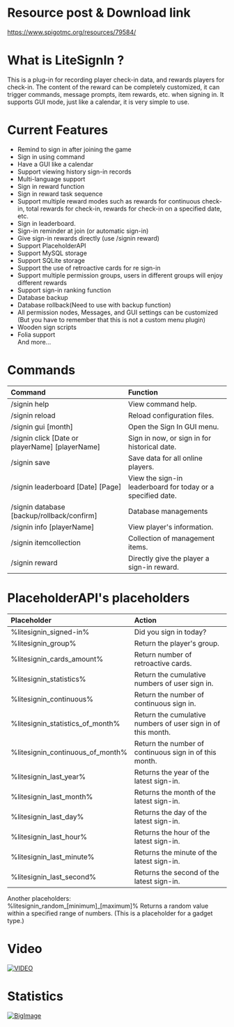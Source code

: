# Resource post & Download link
https://www.spigotmc.org/resources/79584/

# What is LiteSignIn ?
This is a plug-in for recording player check-in data, and rewards players for check-in. The content of the reward can be completely customized, it can trigger commands, message prompts, item rewards, etc. when signing in. It supports GUI mode, just like a calendar, it is very simple to use.

# Current Features
- Remind to sign in after joining the game  
- Sign in using command  
- Have a GUI like a calendar  
- Support viewing history sign-in records  
- Multi-language support  
- Sign in reward function  
- Sign in reward task sequence  
- Support multiple reward modes such as rewards for continuous check-in, total rewards for check-in, rewards for check-in on a specified date, etc.  
- Sign in leaderboard.  
- Sign-in reminder at join (or automatic sign-in)  
- Give sign-in rewards directly (use /signin reward)  
- Support PlaceholderAPI  
- Support MySQL storage  
- Support SQLite storage  
- Support the use of retroactive cards for re sign-in  
- Support multiple permission groups, users in different groups will enjoy different rewards  
- Support sign-in ranking function  
- Database backup  
- Database rollback(Need to use with backup function)  
- All permission nodes, Messages, and GUI settings can be customized (But you have to remember that this is not a custom menu plugin)  
- Wooden sign scripts  
- Folia support  
And more...  

# Commands
| Command | Function |
|:- |:- |
|/signin help | View command help.
|/signin reload | Reload configuration files.
|/signin gui [month] | Open the Sign In GUI menu.
|/signin click [Date or playerName] [playerName] | Sign in now, or sign in for historical date.
|/signin save | Save data for all online players.
|/signin leaderboard [Date] [Page] | View the sign-in leaderboard for today or a specified date.
|/signin database [backup/rollback/confirm] | Database managements
|/signin info [playerName] | View player's information.
|/signin itemcollection | Collection of management items.
|/signin reward | Directly give the player a sign-in reward.

# PlaceholderAPI's placeholders
| Placeholder | Action |
|:- |:- |
|%litesignin_signed-in% | Did you sign in today?
|%litesignin_group% | Return the player's group.
|%litesignin_cards_amount% | Return number of retroactive cards.
|%litesignin_statistics% | Return the cumulative numbers of user sign in.
|%litesignin_continuous% | Return the number of continuous sign in.
|%litesignin_statistics_of_month% | Return the cumulative numbers of user sign in of this month.
|%litesignin_continuous_of_month% | Return the number of continuous sign in of this month.
|%litesignin_last_year% | Returns the year of the latest sign-in.
|%litesignin_last_month% | Returns the month of the latest sign-in.
|%litesignin_last_day% | Returns the day of the latest sign-in.
|%litesignin_last_hour% | Returns the hour of the latest sign-in.
|%litesignin_last_minute% | Returns the minute of the latest sign-in.
|%litesignin_last_second% | Returns the second of the latest sign-in.

Another placeholders:  
%litesignin_random_[minimum]_[maximum]% Returns a random value within a specified range of numbers. (This is a placeholder for a gadget type.)

# Video
[![VIDEO](https://img.youtube.com/vi/46L9jBwhQ0Q/0.jpg)](https://www.youtube.com/watch?v=46L9jBwhQ0Q)

# Statistics
[![BigImage](https://bstats.org/signatures/bukkit/LiteSignIn.svg)](https://bstats.org/plugin/bukkit/LiteSignIn)
